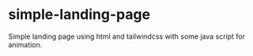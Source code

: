 # simple-landing-page
 Simple landing page using html and tailwindcss with some java script for animation.
